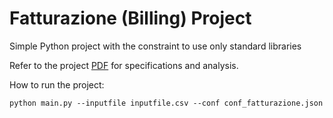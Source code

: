 # Fatturazione (Billing) Project

Simple Python project with the constraint to use only standard libraries

Refer to the project [PDF](https://github.com/msarchioto/python/blob/master/fatturazione/FATTURAZIONE%20-%20Analysis%20and%20Development%20-%20Michele%20Sarchioto.pdf) for specifications and analysis.


How to run the project:

```
python main.py --inputfile inputfile.csv --conf conf_fatturazione.json
```
